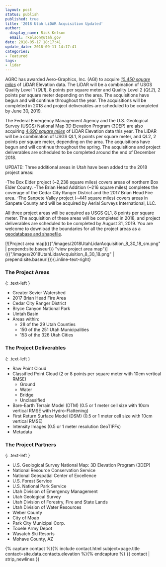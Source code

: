 ```yaml
---
layout: post
status: publish
published: true
title: '2018 Utah LiDAR Acquisition Updated'
author:
  display_name: Rick Kelson
  email: rkelson@utah.gov
date: 2018-05-17 18:17:41
update_date: 2018-09-11 14:17:41
categories:
- Featured
tags:
- lidar
---
```


AGRC has awarded Aero-Graphics, Inc. (AGI) to acquire [*10,450 square miles*](http://utah.maps.arcgis.com/home/webmap/viewer.html?webmap=579b517bd8d040969fc3418328c31f31 "view project areas in ArcGIS Online") of LiDAR Elevation data. The LiDAR will be a combination of USGS Quality Level 1 (_QL1_), 8 points per square meter and Quality Level 2 (_QL2_), 2 points per square meter depending on the area. The acquisitions have begun and will continue throughout the year. The acquisitions will be completed in 2018 and project deliverables are scheduled to be completed by June 30, 2019.

The Federal Emergency Management Agency and the U.S. Geological Survey (USGS) National Map 3D Elevation Program (3DEP) are also acquiring [*4,690 square miles*](http://utah.maps.arcgis.com/home/webmap/viewer.html?webmap=579b517bd8d040969fc3418328c31f31 "view project areas in ArcGIS Online") of LiDAR Elevation data this year. The LiDAR will be a combination of USGS QL1, 8 points per square meter, and QL2, 2 points per square meter, depending on the area. The acquisitions have begun and will continue throughout the spring. The acquisitions and project deliverables are scheduled to be completed around the end of December 2018.

UPDATE:
Three additional areas in Utah have been added to the 2018 project areas:

-The Box Elder project (~2,238 square miles) covers areas of northern Box Elder County.
-The Brian Head Addition (~216 square miles) completes the coverage of the Cedar City Ranger District and the 2017 Brian Head Fire area.
-The Sanpete Valley project (~441 square miles) covers areas in Sanpete County and will be acquired by Aerial Surveys International, LLC.

All three project areas will be acquired as USGS QL1, 8 points per square meter. The acquisition of these areas will be completed in 2018, and project deliverables are scheduled to be completed by August 31, 2019. You are welcome to download the boundaries for all the project areas as a [geodatabase and shapefile](https://drive.google.com/a/utah.gov/uc?id=1BkO7aWhFARM-U--KGi4Wn3diNIx7kban&export=download).

[![Project area map]({{"/images/2018UtahLidarAcquisition_8_30_18_sm.png" | prepend:site.baseurl}} "view project area map")]({{"/images/2018UtahLidarAcquisition_8_30_18.png" | prepend:site.baseurl}}){:.inline-text-right}

### The Project Areas
{: .text-left }

- Greater Sevier Watershed
- 2017 Brian Head Fire Area
- Cedar City Ranger District
- Bryce Canyon National Park
- Uintah Basin
- Areas within:
  - 28 of the 29 Utah Counties
  - 150 of the 251 Utah Municipalities
  - 153 of the 326 Utah Cities

### The Project Deliverables
{: .text-left }

- Raw Point Cloud
- Classified Point Cloud (2 or 8 points per square meter with 10cm vertical RMSE)
  - Ground
  - Water
  - Bridge
  - Unclassified
- Bare-Earth Terrain Model (DTM) (0.5 or 1 meter cell size with 10cm vertical RMSE with Hydro-Flattening)
- First Return Surface Model (DSM) (0.5 or 1 meter cell size with 10cm vertical RMSE)
- Intensity Images (0.5 or 1 meter resolution GeoTIFFs)
- Metadata

### The Project Partners
{: .text-left }

- U.S. Geological Survey National Map: 3D Elevation Program (3DEP)
- National Resource Conservation Service
- National Geospatial Center of Excellence
- U.S. Forest Service
- U.S. National Park Service
- Utah Division of Emergency Management
- Utah Geological Survey
- Utah Division of Forestry, Fire and State Lands
- Utah Division of Water Resources
- Weber County
- City of Moab
- Park City Municipal Corp.
- Tooele Army Depot
- Wasatch Ski Resorts
- Mohave County, AZ


{% capture contact %}{% include contact.html subject=page.title contact=site.data.contacts.elevation %}{% endcapture %}
{{ contact | strip_newlines }}
